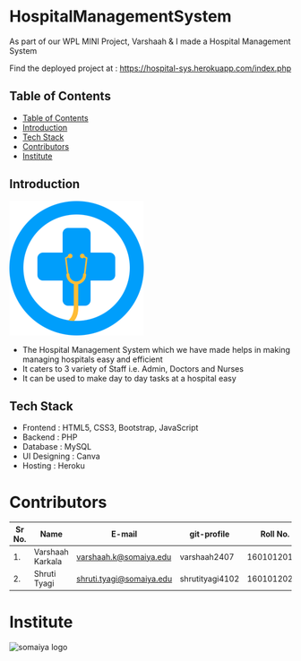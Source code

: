 # HospitalManagementSystem

As part of our WPL MINI Project, Varshaah & I  made a Hospital Management System


Find the deployed project at : https://hospital-sys.herokuapp.com/index.php

## Table of Contents
- [Table of Contents](#table-of-contents)
- [Introduction](#introduction)
- [Tech Stack](#tech-stack)
- [Contributors](#contributors)
- [Institute](#institute)

## Introduction
![](assets/img/logo-dark.png)

* The Hospital Management System which we have made helps in making managing hospitals easy and efficient 
* It caters to 3 variety of Staff i.e. Admin, Doctors and Nurses
* It can be used to make day to day tasks at a hospital easy

## Tech Stack

* Frontend  : HTML5, CSS3, Bootstrap, JavaScript
* Backend : PHP
* Database : MySQL
* UI Designing : Canva
* Hosting : Heroku

# Contributors
| Sr No. | Name               | E-mail                       | git-profile     | Roll No.        |
| -------| -------------------| -----------------------------| ----------------| ----------------|
| 1.     | Varshaah Karkala   | varshaah.k@somaiya.edu       | varshaah2407    | 16010120193     |
| 2.     | Shruti Tyagi       | shruti.tyagi@somaiya.edu     | shrutityagi4102 | 16010120202     |


# Institute
![somaiya logo](https://user-images.githubusercontent.com/79756939/144486512-eb0cba46-18a8-4ce8-bf5c-0d256ea5d46b.jpeg)


